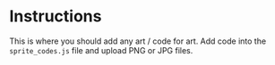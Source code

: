 # Instructions
This is where you should add any art / code for art. Add code into the `sprite_codes.js` file and upload PNG or JPG files.
